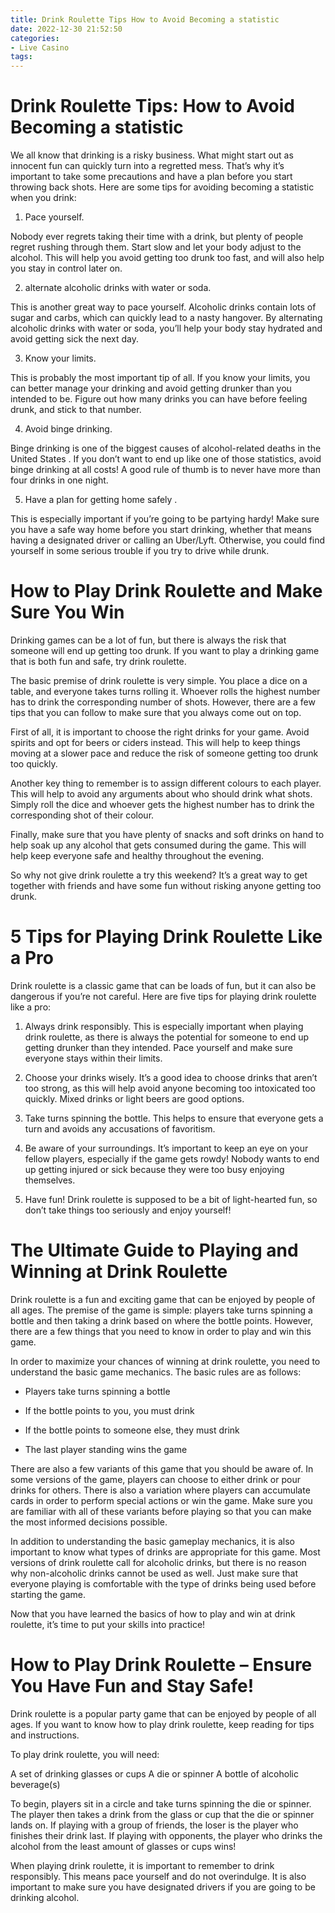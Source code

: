 ```yaml
---
title: Drink Roulette Tips How to Avoid Becoming a statistic
date: 2022-12-30 21:52:50
categories:
- Live Casino
tags:
---
```



#  Drink Roulette Tips: How to Avoid Becoming a statistic

We all know that drinking is a risky business. What might start out as innocent fun can quickly turn into a regretted mess. That’s why it’s important to take some precautions and have a plan before you start throwing back shots. Here are some tips for avoiding becoming a statistic when you drink:

1. Pace yourself.

Nobody ever regrets taking their time with a drink, but plenty of people regret rushing through them. Start slow and let your body adjust to the alcohol. This will help you avoid getting too drunk too fast, and will also help you stay in control later on.

2. alternate alcoholic drinks with water or soda.

This is another great way to pace yourself. Alcoholic drinks contain lots of sugar and carbs, which can quickly lead to a nasty hangover. By alternating alcoholic drinks with water or soda, you’ll help your body stay hydrated and avoid getting sick the next day.

3. Know your limits.

This is probably the most important tip of all. If you know your limits, you can better manage your drinking and avoid getting drunker than you intended to be. Figure out how many drinks you can have before feeling drunk, and stick to that number.

4. Avoid binge drinking.

Binge drinking is one of the biggest causes of alcohol-related deaths in the United States . If you don’t want to end up like one of those statistics, avoid binge drinking at all costs! A good rule of thumb is to never have more than four drinks in one night.

5. Have a plan for getting home safely .

This is especially important if you’re going to be partying hardy! Make sure you have a safe way home before you start drinking, whether that means having a designated driver or calling an Uber/Lyft. Otherwise, you could find yourself in some serious trouble if you try to drive while drunk.

#  How to Play Drink Roulette and Make Sure You Win

Drinking games can be a lot of fun, but there is always the risk that someone will end up getting too drunk. If you want to play a drinking game that is both fun and safe, try drink roulette.

The basic premise of drink roulette is very simple. You place a dice on a table, and everyone takes turns rolling it. Whoever rolls the highest number has to drink the corresponding number of shots. However, there are a few tips that you can follow to make sure that you always come out on top.

First of all, it is important to choose the right drinks for your game. Avoid spirits and opt for beers or ciders instead. This will help to keep things moving at a slower pace and reduce the risk of someone getting too drunk too quickly.

Another key thing to remember is to assign different colours to each player. This will help to avoid any arguments about who should drink what shots. Simply roll the dice and whoever gets the highest number has to drink the corresponding shot of their colour.

Finally, make sure that you have plenty of snacks and soft drinks on hand to help soak up any alcohol that gets consumed during the game. This will help keep everyone safe and healthy throughout the evening.

So why not give drink roulette a try this weekend? It’s a great way to get together with friends and have some fun without risking anyone getting too drunk.

#  5 Tips for Playing Drink Roulette Like a Pro

Drink roulette is a classic game that can be loads of fun, but it can also be dangerous if you’re not careful. Here are five tips for playing drink roulette like a pro:

1. Always drink responsibly. This is especially important when playing drink roulette, as there is always the potential for someone to end up getting drunker than they intended. Pace yourself and make sure everyone stays within their limits.

2. Choose your drinks wisely. It’s a good idea to choose drinks that aren’t too strong, as this will help avoid anyone becoming too intoxicated too quickly. Mixed drinks or light beers are good options.

3. Take turns spinning the bottle. This helps to ensure that everyone gets a turn and avoids any accusations of favoritism.

4. Be aware of your surroundings. It’s important to keep an eye on your fellow players, especially if the game gets rowdy! Nobody wants to end up getting injured or sick because they were too busy enjoying themselves.

5. Have fun! Drink roulette is supposed to be a bit of light-hearted fun, so don’t take things too seriously and enjoy yourself!

#  The Ultimate Guide to Playing and Winning at Drink Roulette

Drink roulette is a fun and exciting game that can be enjoyed by people of all ages. The premise of the game is simple: players take turns spinning a bottle and then taking a drink based on where the bottle points. However, there are a few things that you need to know in order to play and win this game.

In order to maximize your chances of winning at drink roulette, you need to understand the basic game mechanics. The basic rules are as follows:

- Players take turns spinning a bottle

- If the bottle points to you, you must drink

- If the bottle points to someone else, they must drink

- The last player standing wins the game

There are also a few variants of this game that you should be aware of. In some versions of the game, players can choose to either drink or pour drinks for others. There is also a variation where players can accumulate cards in order to perform special actions or win the game. Make sure you are familiar with all of these variants before playing so that you can make the most informed decisions possible.

In addition to understanding the basic gameplay mechanics, it is also important to know what types of drinks are appropriate for this game. Most versions of drink roulette call for alcoholic drinks, but there is no reason why non-alcoholic drinks cannot be used as well. Just make sure that everyone playing is comfortable with the type of drinks being used before starting the game.


 Now that you have learned the basics of how to play and win at drink roulette, it’s time to put your skills into practice!

#  How to Play Drink Roulette – Ensure You Have Fun and Stay Safe!

Drink roulette is a popular party game that can be enjoyed by people of all ages. If you want to know how to play drink roulette, keep reading for tips and instructions.

To play drink roulette, you will need:

A set of drinking glasses or cups A die or spinner A bottle of alcoholic beverage(s)

To begin, players sit in a circle and take turns spinning the die or spinner. The player then takes a drink from the glass or cup that the die or spinner lands on. If playing with a group of friends, the loser is the player who finishes their drink last. If playing with opponents, the player who drinks the alcohol from the least amount of glasses or cups wins!

When playing drink roulette, it is important to remember to drink responsibly. This means pace yourself and do not overindulge. It is also important to make sure you have designated drivers if you are going to be drinking alcohol.
